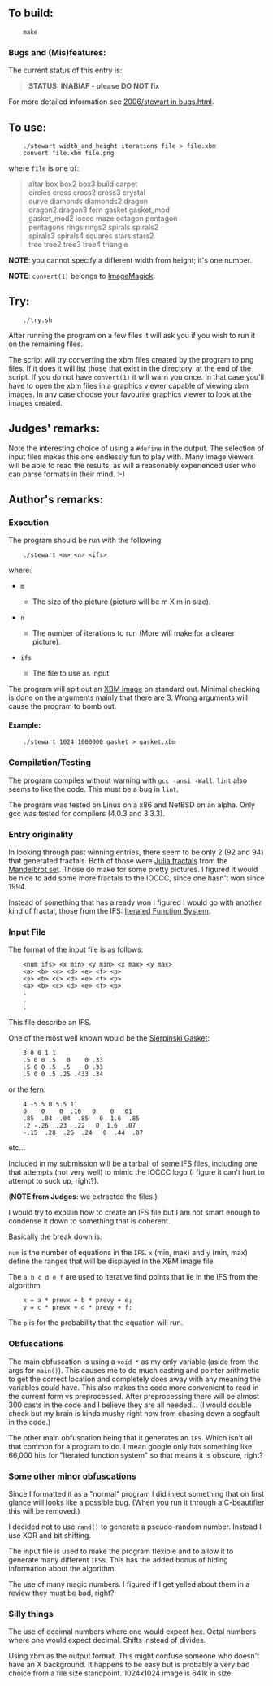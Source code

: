 ## To build:

``` <!---sh-->
    make
```


### Bugs and (Mis)features:

The current status of this entry is:

> **STATUS: INABIAF - please DO NOT fix**

For more detailed information see [2006/stewart in bugs.html](../../bugs.html#2006_stewart).


## To use:

``` <!---sh-->
    ./stewart width_and_height iterations file > file.xbm
    convert file.xbm file.png
```

where `file` is one of:

> altar box box2 box3 build carpet<br>
> circles cross cross2 cross3 crystal<br>
> curve diamonds diamonds2 dragon<br>
> dragon2 dragon3 fern gasket gasket_mod<br>
> gasket_mod2 ioccc maze octagon pentagon<br>
> pentagons rings rings2 spirals spirals2<br>
> spirals3 spirals4 squares stars stars2<br>
> tree tree2 tree3 tree4 triangle

**NOTE**: you cannot specify a different width from height; it's one number.

**NOTE**: `convert(1)` belongs to [ImageMagick](https://imagemagick.org/index.php).


## Try:

``` <!---sh-->
    ./try.sh
```

After running the program on a few files it will ask you if you wish to run it
on the remaining files.

The script will try converting the xbm files created by the program to png
files. If it does it will list those that exist in the directory, at the end of
the script. If you do not have `convert(1)` it will warn you once. In that case
you'll have to open the xbm files in a graphics viewer capable of viewing xbm
images. In any case choose your favourite graphics viewer to look at the images
created.


## Judges' remarks:

Note the interesting choice of using a `#define` in the output.
The selection of input files makes this one endlessly fun to play
with.  Many image viewers will be able to read the results, as will
a reasonably experienced user who can parse formats in their mind.  :-)


## Author's remarks:

### Execution

The program should be run with the following

``` <!---sh-->
    ./stewart <m> <n> <ifs>
```

where:

- `m`
    - The size of the picture (picture will be m X m in size).
- `n`
    - The number of iterations to run (More will make for a clearer picture).

- `ifs`
    - The file to use as input.

The program will spit out an [XBM image](https://en.wikipedia.org/wiki/X_BitMap)
on standard out.  Minimal checking is done on the arguments mainly that there
are 3.  Wrong arguments will cause the program to bomb out.

#### Example:

``` <!---sh-->
    ./stewart 1024 1000000 gasket > gasket.xbm
```

### Compilation/Testing

The program compiles without warning with `gcc -ansi -Wall`.
`lint` also seems to like the code.  This must be a bug in `lint`.

The program was tested on Linux on a x86 and NetBSD on an alpha.
Only gcc was tested for compilers (4.0.3 and 3.3.3).


### Entry originality

In looking through past winning entries, there seem to be only 2 (92 and 94) that
generated fractals.  Both of those were [Julia
fractals](https://en.wikipedia.org/wiki/Julia_set) from the [Mandelbrot
set](https://en.wikipedia.org/wiki/Mandelbrot_set). Those do make for some
pretty pictures.  I figured it would be nice to add some more fractals to the
IOCCC, since one hasn't won since 1994.

Instead of something that has already won I figured I would go with
another kind of fractal, those from the IFS:
[Iterated Function System](https://en.wikipedia.org/wiki/Iterated_function_system).


### Input File

The format of the input file is as follows:

```
    <num ifs> <x min> <y min> <x max> <y max>
    <a> <b> <c> <d> <e> <f> <p>
    <a> <b> <c> <d> <e> <f> <p>
    <a> <b> <c> <d> <e> <f> <p>
    .
    .
    .
```

This file describe an IFS.

One of the most well known would be the [Sierpinski Gasket](%%REPO_URL%%/2006/stewart/gasket):

```
    3 0 0 1 1
    .5 0 0 .5   0    0 .33
    .5 0 0 .5  .5    0 .33
    .5 0 0 .5 .25 .433 .34
```

or the [fern](%%REPO_URL%%/2006/stewart/fern):

```
    4 -5.5 0 5.5 11
    0    0    0  .16   0    0  .01
    .85  .04 -.04  .85   0  1.6  .85
    .2 -.26  .23  .22   0  1.6  .07
    -.15  .28  .26  .24   0  .44  .07
```

etc...

Included in my submission will be a tarball of some IFS files,
including one that attempts (not very well) to mimic the IOCCC logo
(I figure it can't hurt to attempt to suck up, right?).

(**NOTE from Judges**: we extracted the files.)

I would try to explain how to create an IFS file but I am not smart
enough to condense it down to something that is coherent.

Basically the break down is:

`num` is the number of equations in the `IFS`.
`x` (min, max) and `y` (min, max) define the ranges that will be displayed
in the XBM image file.

The `a b c d e f` are used to iterative find points that lie in the IFS
from the algorithm

```
    x = a * prevx + b * prevy + e;
    y = c * prevx + d * prevy + f;
```

The `p` is for the probability that the equation will run.


### Obfuscations

The main obfuscation is using a `void *` as my only variable (aside from
the args for `main()`).  This causes me to do much casting and pointer
arithmetic to get the correct location and completely does away with
any meaning the variables could have.  This also makes the code more
convenient to read in the current form vs preprocessed.  After
preprocessing there will be almost 300 casts in the code and I believe
they are all needed...  (I would double check but my brain is kinda
mushy right now from chasing down a segfault in the code.)

The other main obfuscation being that it generates an `IFS`.  Which isn't
all that common for a program to do.  I mean google only has something
like 66,000 hits for "Iterated function system" so that means it is
obscure, right?


### Some other minor obfuscations

Since I formatted it as a "normal" program I did inject something that
on first glance will looks like a possible bug.  (When you run it through
a C-beautifier this will be removed.)

I decided not to use `rand()` to generate a pseudo-random number.  Instead
I use XOR and bit shifting.

The input file is used to make the program flexible and to allow it to
generate many different `IFS`s.  This has the added bonus of hiding
information about the algorithm.

The use of many magic numbers.  I figured if I get yelled about them in
a review they must be bad, right?


### Silly things

The use of decimal numbers where one would expect hex.  Octal numbers
where one would expect decimal.  Shifts instead of divides.

Using xbm as the output format.  This might confuse someone who doesn't
have an X background.  It happens to be easy but is probably a very bad
choice from a file size standpoint.  1024x1024 image is 641k in size.


<!--

    Copyright © 1984-2024 by Landon Curt Noll. All Rights Reserved.

    You are free to share and adapt this file under the terms of this license:

        Creative Commons Attribution-ShareAlike 4.0 International (CC BY-SA 4.0)

    For more information, see:

        https://creativecommons.org/licenses/by-sa/4.0/

-->
